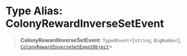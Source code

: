 # Type Alias: ColonyRewardInverseSetEvent

> **ColonyRewardInverseSetEvent**: `TypedEvent`\<\[`string`, `BigNumber`\], [`ColonyRewardInverseSetEventObject`](../interfaces/ColonyRewardInverseSetEventObject.md)\>
